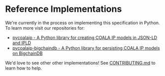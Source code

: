 # Reference Implementations

We're currently in the process on implementing this specification in Python. To learn more
visit our repositories for:

- [pycoalaip - A Python library for creating COALA IP models in JSON-LD and IPLD](https://github.com/bigchaindb/pycoalaip)
- [pycoalaip-bigchaindb - A Python library for persisting COALA IP models on BigchainDB](https://github.com/bigchaindb/pycoalaip-bigchaindb)

We'd love to see other other implementations! See [CONTRIBUTING.md](here) to learn how to help.
